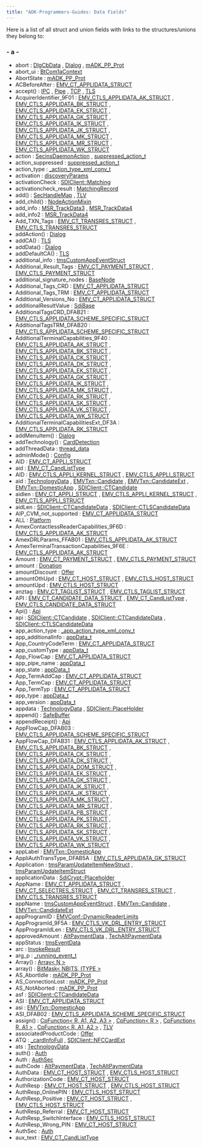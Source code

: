 ```yaml
---
title: "ADK-Programmers-Guides: Data Fields"
---
```


Here is a list of all struct and union fields with links to the structures/unions they belong to:

### - a -

- abort : <a href="struct_dlg_cb_data.md#aace6b524f16d7faedcceaf838cb1927d">DlgCbData</a> , <a href="classlibsdi_1_1_dialog.md#a224765e61f087ca95b7eded9a3bf0e0c">Dialog</a> , <a href="classm_a_d_k___p_p___prot.md#ae75017b64297bc5a74260a768fb86cf1">mADK_PP_Prot</a>
- abort_ui : <a href="struct_bt_com1a_context.md#a597cfc0f48c3ec6fcc07d5005c4475c0">BtCom1aContext</a>
- AbortState : <a href="classm_a_d_k___p_p___prot.md#a7515c365720349ec545c891978cc2256">mADK_PP_Prot</a>
- ACBeforeAfter : <a href="group___d_e_f___c_o_n_f___a_p_p_l_i.md#aac6e17c9e053521b910b1eeb6a75c74c">EMV_CT_APPLIDATA_STRUCT</a>
- accept() : <a href="classvfiipc_1_1_i_p_c.md#ad05fb9ec7fd0b49be32e902bf5f485cd">IPC</a> , <a href="classvfiipc_1_1_pipe.md#a95b94113c8b49766182f98a1b5ed14fe">Pipe</a> , <a href="classvfiipc_1_1_t_c_p.md#a95b94113c8b49766182f98a1b5ed14fe">TCP</a> , <a href="classvfiipc_1_1_t_l_s.md#a95b94113c8b49766182f98a1b5ed14fe">TLS</a>
- AcquirerIdentifier_9F01 : <a href="group___d_e_f___c_o_n_f___a_p_p_l_i.md#a60d3aeba5739afbe3c429fd39d005b9e">EMV_CTLS_APPLIDATA_AK_STRUCT</a> , <a href="group___d_e_f___c_o_n_f___a_p_p_l_i.md#a60d3aeba5739afbe3c429fd39d005b9e">EMV_CTLS_APPLIDATA_BK_STRUCT</a> , <a href="group___d_e_f___c_o_n_f___a_p_p_l_i.md#a60d3aeba5739afbe3c429fd39d005b9e">EMV_CTLS_APPLIDATA_EK_STRUCT</a> , <a href="group___d_e_f___c_o_n_f___a_p_p_l_i.md#a60d3aeba5739afbe3c429fd39d005b9e">EMV_CTLS_APPLIDATA_GK_STRUCT</a> , <a href="group___d_e_f___c_o_n_f___a_p_p_l_i.md#a60d3aeba5739afbe3c429fd39d005b9e">EMV_CTLS_APPLIDATA_IK_STRUCT</a> , <a href="group___d_e_f___c_o_n_f___a_p_p_l_i.md#a60d3aeba5739afbe3c429fd39d005b9e">EMV_CTLS_APPLIDATA_JK_STRUCT</a> , <a href="group___d_e_f___c_o_n_f___a_p_p_l_i.md#a60d3aeba5739afbe3c429fd39d005b9e">EMV_CTLS_APPLIDATA_MK_STRUCT</a> , <a href="group___d_e_f___c_o_n_f___a_p_p_l_i.md#a60d3aeba5739afbe3c429fd39d005b9e">EMV_CTLS_APPLIDATA_MR_STRUCT</a> , <a href="group___d_e_f___c_o_n_f___a_p_p_l_i.md#a60d3aeba5739afbe3c429fd39d005b9e">EMV_CTLS_APPLIDATA_WK_STRUCT</a>
- action : <a href="libsecins_8h.md#a2f4ab7bf743142dae2e459aa18f9f1d4">SecinsDaemonAction</a> , <a href="_v_h_q_downloader_8c.md#ac3e1040249d65d38bc6d0f3e8fab9ba3">suppressed_action_t</a>
- action_suppressed : <a href="_v_h_q_downloader_8c.md#acbfd8e7d69290a1f85b0382360ff33bf">suppressed_action_t</a>
- action_type : <a href="_v_h_q_xml_dictionary_8c.md#ab1dfcf9ce62b8c92be9a57efdb76e5f6">_action_type_xml_conv_t</a>
- activation : <a href="titusstubs_8cpp.md#a85342bfccc9c2c1797bd23233fbc7d10">discoveryParams</a>
- activationCheck : <a href="group__sdidata.md#acf78f86175378c4577592d0b2ed0c40f">SDIClient::Matching</a>
- activationcheck_result : <a href="structlibsdi_1_1_matching_record.md#a39ce69c0f056e5779e9c9f98ecf144b9">MatchingRecord</a>
- add() : <a href="class_sec_handle_map.md#a8340e03ab1644213c6cc44edc1ff1df7">SecHandleMap</a> , <a href="classvfisdi_1_1_t_l_v.md#aea80d57ebb1a89005665d685ded70bda">TLV</a>
- add_child() : <a href="classpackmanlib_1_1nodeaction_1_1_node_action_mixin.md#ac677e661c13c724e1fcc4f565cd7616d">NodeActionMixin</a>
- add_info : <a href="msr__common_8h.md#a017c012199396b8f33090922d2d68809">MSR_TrackData3</a> , <a href="msr__common_8h.md#a017c012199396b8f33090922d2d68809">MSR_TrackData4</a>
- add_info2 : <a href="msr__common_8h.md#af3f0f963dc129689e0ea1ed7ec3fcb32">MSR_TrackData4</a>
- Add_TXN_Tags : <a href="group___a_d_k___t_r_x___e_x_e_c.md#af6e0b050099ef70aa87afd6e9d4173fd">EMV_CT_TRANSRES_STRUCT</a> , <a href="group___d_e_f___f_l_o_w___o_u_t_p_u_t.md#af6e0b050099ef70aa87afd6e9d4173fd">EMV_CTLS_TRANSRES_STRUCT</a>
- addAction() : <a href="classlibsdi_1_1_dialog.md#a2051188a152cb63c78382dc7f86cc59d">Dialog</a>
- addCA() : <a href="classvfiipc_1_1_t_l_s.md#abb883a6a0b925027e194bb4cbf69ed65">TLS</a>
- addData() : <a href="classlibsdi_1_1_dialog.md#ae7f5238392c611ff2aab5ec9c4133bb2">Dialog</a>
- addDefaultCA() : <a href="classvfiipc_1_1_t_l_s.md#a1d5b277e0047de1e35b4bfcda136bb11">TLS</a>
- additional_info : <a href="svc__tms_8h.md#aef281750301be2d44329a969690027d2">tmsCustomAppEventStruct</a>
- Additional_Result_Tags : <a href="group___a_d_k___t_r_x___e_x_e_c.md#abd31d434ee96e0662b86d4ef82017e33">EMV_CT_PAYMENT_STRUCT</a> , <a href="group___d_e_f___f_l_o_w___i_n_p_u_t.md#ac99d6e6b09a0e3fcbe4d2ec8336a30e2">EMV_CTLS_PAYMENT_STRUCT</a>
- additional_signature_nodes : <a href="classpackmanlib_1_1basenode_1_1_base_node.md#a691c0b70ad22568ebe48b0b21b22ee2c">BaseNode</a>
- Additional_Tags_CRD : <a href="group___d_e_f___c_o_n_f___a_p_p_l_i.md#acd89bdbc00f19a23befec2eed0ff7b00">EMV_CT_APPLIDATA_STRUCT</a>
- Additional_Tags_TRM : <a href="group___d_e_f___c_o_n_f___a_p_p_l_i.md#ad7a6039ab1aa91113c012eab4293d664">EMV_CT_APPLIDATA_STRUCT</a>
- Additional_Versions_No : <a href="group___d_e_f___c_o_n_f___a_p_p_l_i.md#a88b324674895d7548b40c7d597cdf84d">EMV_CT_APPLIDATA_STRUCT</a>
- additionalResultValue : <a href="classlibsdi_1_1_sdi_base.md#aec8bd96d4ee40a80283213584fb4ef05">SdiBase</a>
- AdditionalTagsCRD_DFAB21 : <a href="group___d_e_f___c_o_n_f___a_p_p_l_i.md#a04b972642e943c8509ed2d1802f2edc1">EMV_CTLS_APPLIDATA_SCHEME_SPECIFIC_STRUCT</a>
- AdditionalTagsTRM_DFAB20 : <a href="group___d_e_f___c_o_n_f___a_p_p_l_i.md#abb1d4cd4bf1913ad2a42cb0764fcc619">EMV_CTLS_APPLIDATA_SCHEME_SPECIFIC_STRUCT</a>
- AdditionalTerminalCapabilities_9F40 : <a href="group___d_e_f___c_o_n_f___a_p_p_l_i.md#a6d26c3945bec16db3c198f51a7b998aa">EMV_CTLS_APPLIDATA_AK_STRUCT</a> , <a href="group___d_e_f___c_o_n_f___a_p_p_l_i.md#a6d26c3945bec16db3c198f51a7b998aa">EMV_CTLS_APPLIDATA_BK_STRUCT</a> , <a href="group___d_e_f___c_o_n_f___a_p_p_l_i.md#a6d26c3945bec16db3c198f51a7b998aa">EMV_CTLS_APPLIDATA_CK_STRUCT</a> , <a href="group___d_e_f___c_o_n_f___a_p_p_l_i.md#a6d26c3945bec16db3c198f51a7b998aa">EMV_CTLS_APPLIDATA_DK_STRUCT</a> , <a href="group___d_e_f___c_o_n_f___a_p_p_l_i.md#a6d26c3945bec16db3c198f51a7b998aa">EMV_CTLS_APPLIDATA_EK_STRUCT</a> , <a href="group___d_e_f___c_o_n_f___a_p_p_l_i.md#a6d26c3945bec16db3c198f51a7b998aa">EMV_CTLS_APPLIDATA_GK_STRUCT</a> , <a href="group___d_e_f___c_o_n_f___a_p_p_l_i.md#a6d26c3945bec16db3c198f51a7b998aa">EMV_CTLS_APPLIDATA_IK_STRUCT</a> , <a href="group___d_e_f___c_o_n_f___a_p_p_l_i.md#a6d26c3945bec16db3c198f51a7b998aa">EMV_CTLS_APPLIDATA_MK_STRUCT</a> , <a href="group___d_e_f___c_o_n_f___a_p_p_l_i.md#a6d26c3945bec16db3c198f51a7b998aa">EMV_CTLS_APPLIDATA_RK_STRUCT</a> , <a href="group___d_e_f___c_o_n_f___a_p_p_l_i.md#a6d26c3945bec16db3c198f51a7b998aa">EMV_CTLS_APPLIDATA_SK_STRUCT</a> , <a href="group___d_e_f___c_o_n_f___a_p_p_l_i.md#a6d26c3945bec16db3c198f51a7b998aa">EMV_CTLS_APPLIDATA_VK_STRUCT</a> , <a href="group___d_e_f___c_o_n_f___a_p_p_l_i.md#a6d26c3945bec16db3c198f51a7b998aa">EMV_CTLS_APPLIDATA_WK_STRUCT</a>
- AdditionalTerminalCapabilitiesExt_DF3A : <a href="group___d_e_f___c_o_n_f___a_p_p_l_i.md#aa067675fcb990973520ebd4bd342fa91">EMV_CTLS_APPLIDATA_RK_STRUCT</a>
- addMenuItem() : <a href="classlibsdi_1_1_dialog.md#aed5555cc6d1b19d2b0a178f35d1a27d3">Dialog</a>
- addTechnology() : <a href="classlibsdi_1_1_card_detection.md#a7ccceaf4350919543165633cbadf7ad2">CardDetection</a>
- addThreadData : <a href="sys_8h.md#a9fc2990b90a17dad7d4cca55ea8ed935">thread_data</a>
- adminMode() : <a href="class_config.md#af4901a4e702173b342dc77a8b3e061d8">Config</a>
- AID : <a href="_e_m_v___c_t___interface_8h.md#a1af6aa5d2e82428d0fe225cfe2b3b501">EMV_CT_APPLI_STRUCT</a>
- aid : <a href="group___a_d_k___t_r_x___e_x_e_c.md#a44ef469b5cfa9f05e671e4791c38801b">EMV_CT_CandListType</a>
- AID : <a href="_e_m_v___c_t_l_s___interface_8h.md#a1af6aa5d2e82428d0fe225cfe2b3b501">EMV_CTLS_APPLI_KERNEL_STRUCT</a> , <a href="_e_m_v___c_t_l_s___interface_8h.md#a1af6aa5d2e82428d0fe225cfe2b3b501">EMV_CTLS_APPLI_STRUCT</a>
- aid : <a href="namespacevficpl.md#a54b9dd49d877b2bb84c6103df8aa3973">TechnologyData</a> , <a href="structvfisdi_1_1_e_m_v_txn.md#af416eccab1b8141fb5b71862bb6c42fc">EMVTxn::Candidate</a> , <a href="structvfisdi_1_1_e_m_v_txn.md#af416eccab1b8141fb5b71862bb6c42fc">EMVTxn::CandidateExt</a> , <a href="structvfisdi_1_1_e_m_v_txn.md#af416eccab1b8141fb5b71862bb6c42fc">EMVTxn::DomesticApp</a> , <a href="group__sdiemvct.md#af416eccab1b8141fb5b71862bb6c42fc">SDIClient::CTCandidate</a>
- aidlen : <a href="_e_m_v___c_t___interface_8h.md#a7b5c9691c54d8705d8b03081d71ab172">EMV_CT_APPLI_STRUCT</a> , <a href="_e_m_v___c_t_l_s___interface_8h.md#a7b5c9691c54d8705d8b03081d71ab172">EMV_CTLS_APPLI_KERNEL_STRUCT</a> , <a href="_e_m_v___c_t_l_s___interface_8h.md#a7b5c9691c54d8705d8b03081d71ab172">EMV_CTLS_APPLI_STRUCT</a>
- aidLen : <a href="group__sdiemvct.md#a50103c6c116ef774bc29f07b0f68ee74">SDIClient::CTCandidateData</a> , <a href="group__sdiemvctls.md#a50103c6c116ef774bc29f07b0f68ee74">SDIClient::CTLSCandidateData</a>
- AIP_CVM_not_supported : <a href="group___d_e_f___c_o_n_f___a_p_p_l_i.md#a0cc466b7328ef1933036d1372ba99b00">EMV_CT_APPLIDATA_STRUCT</a>
- ALL : <a href="classpackmanlib_1_1platform_1_1_platform.md#a0c20de7e6bc3597a492eb33efd308985">Platform</a>
- AmexContactlessReaderCapabilities_9F6D : <a href="group___d_e_f___c_o_n_f___a_p_p_l_i.md#aea125d099b77a199d403ce4f3e82b4cc">EMV_CTLS_APPLIDATA_AK_STRUCT</a>
- AmexDRLParams_FFAB01 : <a href="group___d_e_f___c_o_n_f___a_p_p_l_i.md#adb7925c29affa71ae450ef807bd07e85">EMV_CTLS_APPLIDATA_AK_STRUCT</a>
- AmexTerminalTransactionCapabilities_9F6E : <a href="group___d_e_f___c_o_n_f___a_p_p_l_i.md#a5b96a70efc27aea80f2807131bc3232f">EMV_CTLS_APPLIDATA_AK_STRUCT</a>
- Amount : <a href="group___a_d_k___t_r_x___e_x_e_c.md#a30d37bb81b40a6e53cb3081ee862ddef">EMV_CT_PAYMENT_STRUCT</a> , <a href="group___d_e_f___f_l_o_w___i_n_p_u_t.md#a30d37bb81b40a6e53cb3081ee862ddef">EMV_CTLS_PAYMENT_STRUCT</a>
- amount : <a href="classvficpl_1_1_donation.md#a91bb1eca6a37952af42a8a0001f4dc9f">Donation</a>
- amountDiscount : <a href="classvficpl_1_1_offer.md#a6e452768110873b84929491272eb17ec">Offer</a>
- amountOthUpd : <a href="group___a_d_k___t_r_x___e_x_e_c.md#af4c05d872e15a85655bf94ea4b34a0f5">EMV_CT_HOST_STRUCT</a> , <a href="group___d_e_f___f_l_o_w___i_n_p_u_t.md#a950050a0a50c3a85bf52afa53b989ed8">EMV_CTLS_HOST_STRUCT</a>
- amountUpd : <a href="group___d_e_f___f_l_o_w___i_n_p_u_t.md#ae96de7b8f91cb72f914fe3b226366f04">EMV_CTLS_HOST_STRUCT</a>
- anztag : <a href="_e_m_v___c_t___interface_8h.md#a0ed231894dfa7e203187883b4012ff9f">EMV_CT_TAGLIST_STRUCT</a> , <a href="group___d_e_f___c_o_n_f___a_p_p_l_i.md#a0ed231894dfa7e203187883b4012ff9f">EMV_CTLS_TAGLIST_STRUCT</a>
- API : <a href="group___a_d_k___t_r_x___e_x_e_c.md#ae6e6847f31d7ad74362c2de216df1372">EMV_CT_CANDIDATE_DATA_STRUCT</a> , <a href="group___a_d_k___t_r_x___e_x_e_c.md#ae6e6847f31d7ad74362c2de216df1372">EMV_CT_CandListType</a> , <a href="group___f_u_n_c___f_l_o_w.md#ae6e6847f31d7ad74362c2de216df1372">EMV_CTLS_CANDIDATE_DATA_STRUCT</a>
- Api() : <a href="classvficpl_1_1_api.md#ad36d217704b3dce3e6280054664b1edf">Api</a>
- api : <a href="group__sdiemvct.md#ab502c52c9b458a2764c0e8ff4ce5f6d7">SDIClient::CTCandidate</a> , <a href="group__sdiemvct.md#ab502c52c9b458a2764c0e8ff4ce5f6d7">SDIClient::CTCandidateData</a> , <a href="group__sdiemvctls.md#ab502c52c9b458a2764c0e8ff4ce5f6d7">SDIClient::CTLSCandidateData</a>
- app_action_type : <a href="_v_h_q_xml_dictionary_8c.md#ac16a4a4220842f5dc9b13d9b4801a8f5">_app_action_type_xml_conv_t</a>
- app_additionalInfo : <a href="_v_h_q_utils___app_interface_8c.md#a16e630fdb67ce37acc6b3d44d8063c2b">appData_t</a>
- App_CountryCodeTerm : <a href="group___d_e_f___c_o_n_f___a_p_p_l_i.md#a3cc1a7ad9805c9caf22a3164e3f1d326">EMV_CT_APPLIDATA_STRUCT</a>
- app_customType : <a href="_v_h_q_utils___app_interface_8c.md#a31ce8948a1508ee2f0af2ce73ab43216">appData_t</a>
- App_FlowCap : <a href="group___d_e_f___c_o_n_f___a_p_p_l_i.md#a760a1211f0f7f2df285879a21e2fa9d8">EMV_CT_APPLIDATA_STRUCT</a>
- app_pipe_name : <a href="_v_h_q_utils___app_interface_8c.md#a25351b9cad8ca3b1dbf6c9642cde98d2">appData_t</a>
- app_state : <a href="_v_h_q_utils___app_interface_8c.md#a3d6733a7db1f1a71a4d4f27c280220f5">appData_t</a>
- App_TermAddCap : <a href="group___d_e_f___c_o_n_f___a_p_p_l_i.md#aa137395f6cc0b7618d9fec892c3c8b00">EMV_CT_APPLIDATA_STRUCT</a>
- App_TermCap : <a href="group___d_e_f___c_o_n_f___a_p_p_l_i.md#a7ac173f4a1d9a3845a18af806ee8bb31">EMV_CT_APPLIDATA_STRUCT</a>
- App_TermTyp : <a href="group___d_e_f___c_o_n_f___a_p_p_l_i.md#ae3ea58006297dfb1045a9ff86831112e">EMV_CT_APPLIDATA_STRUCT</a>
- app_type : <a href="_v_h_q_utils___app_interface_8c.md#ad33ce10cfb040cdbc89a98d4fe7bbbf7">appData_t</a>
- app_version : <a href="_v_h_q_utils___app_interface_8c.md#abaa5a75270d05b6337fb2fd6938d41a0">appData_t</a>
- appdata : <a href="namespacevficpl.md#a89846c5d14b4b851ded0c6a3f073ffd8">TechnologyData</a> , <a href="group__sdidata.md#aeda713689de1a5e0043598c124602a6b">SDIClient::PlaceHolder</a>
- append() : <a href="classcom__verifone___t_l_v_lite_1_1_safe_buffer.md#aae5b1e498b6d5a528f595a22b92364c7">SafeBuffer</a>
- appendReceipt() : <a href="classvficpl_1_1_api.md#ae25ae36bd209a46d9252e9540b94bb5d">Api</a>
- AppFlowCap_DFAB03 : <a href="group___d_e_f___c_o_n_f___a_p_p_l_i.md#a6b141ca640db3a0ea501018167b70531">EMV_CTLS_APPLIDATA_SCHEME_SPECIFIC_STRUCT</a>
- AppFlowCap_DFAB31 : <a href="group___d_e_f___c_o_n_f___a_p_p_l_i.md#a2ecdf1dde8e274003bee99e35551f0e8">EMV_CTLS_APPLIDATA_AK_STRUCT</a> , <a href="group___d_e_f___c_o_n_f___a_p_p_l_i.md#a2ecdf1dde8e274003bee99e35551f0e8">EMV_CTLS_APPLIDATA_BK_STRUCT</a> , <a href="group___d_e_f___c_o_n_f___a_p_p_l_i.md#a2ecdf1dde8e274003bee99e35551f0e8">EMV_CTLS_APPLIDATA_CK_STRUCT</a> , <a href="group___d_e_f___c_o_n_f___a_p_p_l_i.md#a2ecdf1dde8e274003bee99e35551f0e8">EMV_CTLS_APPLIDATA_DK_STRUCT</a> , <a href="group___d_e_f___c_o_n_f___a_p_p_l_i.md#a2ecdf1dde8e274003bee99e35551f0e8">EMV_CTLS_APPLIDATA_DOM_STRUCT</a> , <a href="group___d_e_f___c_o_n_f___a_p_p_l_i.md#a2ecdf1dde8e274003bee99e35551f0e8">EMV_CTLS_APPLIDATA_EK_STRUCT</a> , <a href="group___d_e_f___c_o_n_f___a_p_p_l_i.md#a2ecdf1dde8e274003bee99e35551f0e8">EMV_CTLS_APPLIDATA_GK_STRUCT</a> , <a href="group___d_e_f___c_o_n_f___a_p_p_l_i.md#a2ecdf1dde8e274003bee99e35551f0e8">EMV_CTLS_APPLIDATA_IK_STRUCT</a> , <a href="group___d_e_f___c_o_n_f___a_p_p_l_i.md#a2ecdf1dde8e274003bee99e35551f0e8">EMV_CTLS_APPLIDATA_JK_STRUCT</a> , <a href="group___d_e_f___c_o_n_f___a_p_p_l_i.md#a2ecdf1dde8e274003bee99e35551f0e8">EMV_CTLS_APPLIDATA_MK_STRUCT</a> , <a href="group___d_e_f___c_o_n_f___a_p_p_l_i.md#a2ecdf1dde8e274003bee99e35551f0e8">EMV_CTLS_APPLIDATA_MR_STRUCT</a> , <a href="group___d_e_f___c_o_n_f___a_p_p_l_i.md#a2ecdf1dde8e274003bee99e35551f0e8">EMV_CTLS_APPLIDATA_PB_STRUCT</a> , <a href="group___d_e_f___c_o_n_f___a_p_p_l_i.md#a2ecdf1dde8e274003bee99e35551f0e8">EMV_CTLS_APPLIDATA_PK_STRUCT</a> , <a href="group___d_e_f___c_o_n_f___a_p_p_l_i.md#a2ecdf1dde8e274003bee99e35551f0e8">EMV_CTLS_APPLIDATA_RK_STRUCT</a> , <a href="group___d_e_f___c_o_n_f___a_p_p_l_i.md#a2ecdf1dde8e274003bee99e35551f0e8">EMV_CTLS_APPLIDATA_SK_STRUCT</a> , <a href="group___d_e_f___c_o_n_f___a_p_p_l_i.md#a2ecdf1dde8e274003bee99e35551f0e8">EMV_CTLS_APPLIDATA_VK_STRUCT</a> , <a href="group___d_e_f___c_o_n_f___a_p_p_l_i.md#a2ecdf1dde8e274003bee99e35551f0e8">EMV_CTLS_APPLIDATA_WK_STRUCT</a>
- appLabel : <a href="structvfisdi_1_1_e_m_v_txn.md#a0cbb6321dbaa3f30090eb445a725f243">EMVTxn::DomesticApp</a>
- AppliAuthTransType_DFAB5A : <a href="group___d_e_f___c_o_n_f___a_p_p_l_i.md#aefd03a6ffe405efa9370adf010e8d5ec">EMV_CTLS_APPLIDATA_GK_STRUCT</a>
- Application : <a href="svc__tms_8h.md#a8e5fe7cb90c226365aa720d835913e80">tmsParamUpdateItemNewStruct</a> , <a href="svc__tms_8h.md#a8e5fe7cb90c226365aa720d835913e80">tmsParamUpdateItemStruct</a>
- applicationData : <a href="classlibsdi_1_1_sdi_crypt.md#aec68760c16233c31a056c038c37b54df">SdiCrypt::Placeholder</a>
- AppName : <a href="group___d_e_f___c_o_n_f___a_p_p_l_i.md#a1a933985680b099e926e54086a602c12">EMV_CT_APPLIDATA_STRUCT</a> , <a href="group___a_d_k___t_r_x___e_x_e_c.md#a1a933985680b099e926e54086a602c12">EMV_CT_SELECTRES_STRUCT</a> , <a href="group___a_d_k___t_r_x___e_x_e_c.md#a1a933985680b099e926e54086a602c12">EMV_CT_TRANSRES_STRUCT</a> , <a href="group___d_e_f___f_l_o_w___o_u_t_p_u_t.md#a1a933985680b099e926e54086a602c12">EMV_CTLS_TRANSRES_STRUCT</a>
- appName : <a href="svc__tms_8h.md#a6bf1b1d47d65904880242c3f977dafd3">tmsCustomAppEventStruct</a> , <a href="structvfisdi_1_1_e_m_v_txn.md#a7381861d302f0b6bc35b1f3c20d26669">EMVTxn::Candidate</a> , <a href="structvfisdi_1_1_e_m_v_txn.md#a7381861d302f0b6bc35b1f3c20d26669">EMVTxn::CandidateExt</a>
- appProgramID : <a href="structvfisdi_1_1_e_m_v_conf.md#ac3b104df9d418c6fb21c7a68ebdc8974">EMVConf::DynamicReaderLimits</a>
- AppProgramId_9F5A : <a href="group___d_e_f___c_o_n_f___a_p_p_l_i.md#a8c51d5e8aa164e8c49dfb2eb67c5dd87">EMV_CTLS_VK_DRL_ENTRY_STRUCT</a>
- AppProgramIdLen : <a href="group___d_e_f___c_o_n_f___a_p_p_l_i.md#a4552d7425ec477ccd8982252afee6fc0">EMV_CTLS_VK_DRL_ENTRY_STRUCT</a>
- approvedAmount : <a href="namespacevficpl.md#ad274b77d1aecf84eb6e6d6a33aea7806">AltPaymentData</a> , <a href="namespacevficpl.md#ad274b77d1aecf84eb6e6d6a33aea7806">TechAltPaymentData</a>
- appStatus : <a href="svc__tms_8h.md#aacf529263ca57e7eecdc970596e43a83">tmsEventData</a>
- arc : <a href="structvficpl_1_1_invoke_result.md#a30b5726116ac85ea64777e5d6e333894">InvokeResult</a>
- arg_p : <a href="_event_scheduler_8c.md#a0f3e567744494e1bc7493878bf1efacf">_running_event_t</a>
- Array() : <a href="structvfisdi_1_1_array.md#af9474cac29f3177edf5e8d72ea4a440c">Array< N ></a>
- array() : <a href="structvfisdi_1_1_bit_mask.md#a4b719fa639a4c57b24e6cbc9b72b04a7">BitMask< NBITS, ITYPE ></a>
- AS_AbortIdle : <a href="classm_a_d_k___p_p___prot.md#a7515c365720349ec545c891978cc2256a1f666b5421a566da41f5a5787408639d">mADK_PP_Prot</a>
- AS_ConnectionLost : <a href="classm_a_d_k___p_p___prot.md#a7515c365720349ec545c891978cc2256ad8a64a57556eada48fb2e36eb447375c">mADK_PP_Prot</a>
- AS_NotAborted : <a href="classm_a_d_k___p_p___prot.md#a7515c365720349ec545c891978cc2256a7a73ea105cd0404b571f649aa3f10724">mADK_PP_Prot</a>
- asf : <a href="group__sdiemvct.md#ae29409a1bafceaf4fbb1f9f0a5cded7c">SDIClient::CTCandidateData</a>
- ASI : <a href="group___d_e_f___c_o_n_f___a_p_p_l_i.md#a2000688e48cdadee86eb401946a71785">EMV_CT_APPLIDATA_STRUCT</a>
- asi : <a href="structvfisdi_1_1_e_m_v_txn.md#a978b9cd6c2a2f728ae88dad8af4ee0e8">EMVTxn::DomesticApp</a>
- ASI_DFAB02 : <a href="group___d_e_f___c_o_n_f___a_p_p_l_i.md#ad7b796959f437113eb08a0d5a055bfa9">EMV_CTLS_APPLIDATA_SCHEME_SPECIFIC_STRUCT</a>
- assign() : <a href="classvficpl_1_1_cp_function.md#a0ed7c0d977ffb18abe8bb07863d13fd1">CpFunction< R, A1, A2, A3 ></a> , <a href="classvficpl_1_1_cp_function_3_01_r_01_4.md#a0ed7c0d977ffb18abe8bb07863d13fd1">CpFunction< R ></a> , <a href="classvficpl_1_1_cp_function_3_01_r_00_01_a1_01_4.md#a0ed7c0d977ffb18abe8bb07863d13fd1">CpFunction< R, A1 ></a> , <a href="classvficpl_1_1_cp_function_3_01_r_00_01_a1_00_01_a2_01_4.md#a0ed7c0d977ffb18abe8bb07863d13fd1">CpFunction< R, A1, A2 ></a> , <a href="classvfisdi_1_1_t_l_v.md#ab7fd53770bccecd3bde53277b9b53a29">TLV</a>
- associatedProductCode : <a href="classvficpl_1_1_offer.md#a53b0e916b8b1e8b387db308375892db2">Offer</a>
- ATQ : <a href="titusstubs_8cpp.md#a958f445237c00f669f759d99663e9606">_cardInfoFull</a> , <a href="group__sdinfc.md#a8e953d6d6dcfc07f0d4d4686194f0c19">SDIClient::NFCCardExt</a>
- ats : <a href="namespacevficpl.md#a69b6c30d7bb0fa3d9d0d8e05eb8fbe66">TechnologyData</a>
- auth() : <a href="class_auth.md#a85e67481b08ac33c3000d56d64dd2922">Auth</a>
- Auth : <a href="class_auth_sec.md#abfe5b7d9add6f85e1fcd0b604262ccd3">AuthSec</a>
- authCode : <a href="namespacevficpl.md#adebb0a10d98c8ca7bc3f55a3b21f814d">AltPaymentData</a> , <a href="namespacevficpl.md#adebb0a10d98c8ca7bc3f55a3b21f814d">TechAltPaymentData</a>
- AuthData : <a href="group___a_d_k___t_r_x___e_x_e_c.md#a9c0d8eae37200d205013e0a17f2d2ff1">EMV_CT_HOST_STRUCT</a> , <a href="group___d_e_f___f_l_o_w___i_n_p_u_t.md#a3e5fe321afd3d5b2db35d2d2bcdc800e">EMV_CTLS_HOST_STRUCT</a>
- AuthorizationCode : <a href="group___a_d_k___t_r_x___e_x_e_c.md#a49703db8aea6f6b5cb2b40690d7c7f1a">EMV_CT_HOST_STRUCT</a>
- AuthResp : <a href="group___a_d_k___t_r_x___e_x_e_c.md#a50f253cd97f2612f2d5abe02959e130f">EMV_CT_HOST_STRUCT</a> , <a href="group___d_e_f___f_l_o_w___i_n_p_u_t.md#a50f253cd97f2612f2d5abe02959e130f">EMV_CTLS_HOST_STRUCT</a>
- AuthResp_OnlinePIN : <a href="group___d_e_f___f_l_o_w___i_n_p_u_t.md#a319a55d188b9bc5e6c1698638169f0d0">EMV_CTLS_HOST_STRUCT</a>
- AuthResp_Positive : <a href="group___a_d_k___t_r_x___e_x_e_c.md#a159e8303937fe013eee7c00aebc17483">EMV_CT_HOST_STRUCT</a> , <a href="group___d_e_f___f_l_o_w___i_n_p_u_t.md#a7732f5779810f1f81941cda574764137">EMV_CTLS_HOST_STRUCT</a>
- AuthResp_Referral : <a href="group___a_d_k___t_r_x___e_x_e_c.md#adf1d52bf324a6262866da8d78e5619f0">EMV_CT_HOST_STRUCT</a>
- AuthResp_SwitchInterface : <a href="group___d_e_f___f_l_o_w___i_n_p_u_t.md#a37473dcadabfbafff56a7180afba0e30">EMV_CTLS_HOST_STRUCT</a>
- AuthResp_Wrong_PIN : <a href="group___a_d_k___t_r_x___e_x_e_c.md#a4a45b2dc93e569bfabd0a5ec3188a706">EMV_CT_HOST_STRUCT</a>
- AuthSec : <a href="class_auth.md#a927c4ec4747518163a64b72d48c82a18">Auth</a>
- aux_text : <a href="group___a_d_k___t_r_x___e_x_e_c.md#ac6f9aea0a9012e11b3fc265b5386f9bf">EMV_CT_CandListType</a>
